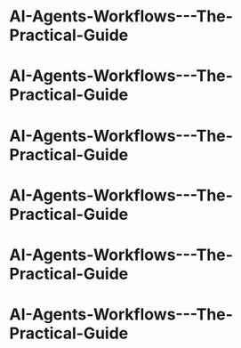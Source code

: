 # AI-Agents-Workflows---The-Practical-Guide
# AI-Agents-Workflows---The-Practical-Guide
# AI-Agents-Workflows---The-Practical-Guide
# AI-Agents-Workflows---The-Practical-Guide
# AI-Agents-Workflows---The-Practical-Guide
# AI-Agents-Workflows---The-Practical-Guide
